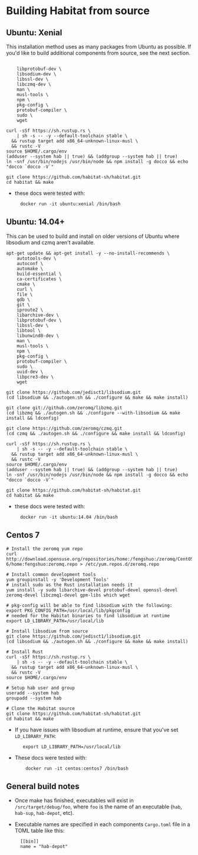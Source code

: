 # Building Habitat from source

## Ubuntu: Xenial

This installation method uses as many packages from Ubuntu as possible. If you'd like to build additional components from source, see the next section.

```

    libprotobuf-dev \
    libsodium-dev \
    libssl-dev \
    libczmq-dev \
    man \
    musl-tools \
    npm \
    pkg-config \
    protobuf-compiler \
    sudo \
    wget

curl -sSf https://sh.rustup.rs \
    | sh -s -- -y --default-toolchain stable \
  && rustup target add x86_64-unknown-linux-musl \
  && rustc -V
source $HOME/.cargo/env
(adduser --system hab || true) && (addgroup --system hab || true)
ln -snf /usr/bin/nodejs /usr/bin/node && npm install -g docco && echo "docco `docco -V`"

git clone https://github.com/habitat-sh/habitat.git
cd habitat && make
```

- these docs were tested with:

		docker run -it ubuntu:xenial /bin/bash


## Ubuntu: 14.04+

This can be used to build and install on older versions of Ubuntu where libsodium and czmq aren't available.

```
apt-get update && apt-get install -y --no-install-recommends \
    autotools-dev \
    autoconf \
    automake \
    build-essential \
    ca-certificates \
    cmake \
    curl \
    file \
    gdb \
    git \
    iproute2 \
    libarchive-dev \
    libprotobuf-dev \
    libssl-dev \
    libtool \
    libunwind8-dev \
    man \
    musl-tools \
    npm \
    pkg-config \
    protobuf-compiler \
    sudo \
    uuid-dev \
    libpcre3-dev \
    wget

git clone https://github.com/jedisct1/libsodium.git
(cd libsodium && ./autogen.sh && ./configure && make && make install)

git clone git://github.com/zeromq/libzmq.git
(cd libzmq && ./autogen.sh && ./configure --with-libsodium && make install && ldconfig)

git clone https://github.com/zeromq/czmq.git
(cd czmq && ./autogen.sh && ./configure && make install && ldconfig)

curl -sSf https://sh.rustup.rs \
    | sh -s -- -y --default-toolchain stable \
  && rustup target add x86_64-unknown-linux-musl \
  && rustc -V
source $HOME/.cargo/env
(adduser --system hab || true) && (addgroup --system hab || true)
ln -snf /usr/bin/nodejs /usr/bin/node && npm install -g docco && echo "docco `docco -V`"

git clone https://github.com/habitat-sh/habitat.git
cd habitat && make
```

- these docs were tested with:

		docker run -it ubuntu:14.04 /bin/bash

## Centos 7

```
# Install the zeromq yum repo
curl http://download.opensuse.org/repositories/home:/fengshuo:/zeromq/CentOS_CentOS-6/home:fengshuo:zeromq.repo > /etc/yum.repos.d/zeromq.repo

# Install common development tools
yum groupinstall -y 'Development Tools'
# install sudo as the Rust installation needs it
yum install -y sudo libarchive-devel protobuf-devel openssl-devel zeromq-devel libczmq1-devel gpm-libs which wget

# pkg-config will be able to find libsodium with the following:
export PKG_CONFIG_PATH=/usr/local/lib/pkgconfig
# needed for the Habitat binaries to find libsodium at runtime
export LD_LIBRARY_PATH=/usr/local/lib

# Install libsodium from source
git clone https://github.com/jedisct1/libsodium.git
(cd libsodium && ./autogen.sh && ./configure && make && make install)

# Install Rust
curl -sSf https://sh.rustup.rs \
    | sh -s -- -y --default-toolchain stable \
  && rustup target add x86_64-unknown-linux-musl \
  && rustc -V
source $HOME/.cargo/env

# Setup hab user and group
useradd --system hab
groupadd --system hab

# Clone the Habitat source
git clone https://github.com/habitat-sh/habitat.git
cd habitat && make
```

- If you have issues with libsodium at runtime, ensure that you've set `LD_LIBRARY_PATH`:

	     export LD_LIBRARY_PATH=/usr/local/lib

- These docs were tested with:

		  docker run -it centos:centos7 /bin/bash


## General build notes

- Once make has finished, executables will exist in `/src/target/debug/foo`, where `foo` is the name of an executable (`hab`, `hab-sup`, `hab-depot`, etc).

- Executable names are specified in each components `Cargo.toml` file in a TOML table like this:

		[[bin]]
		name = "hab-depot"
